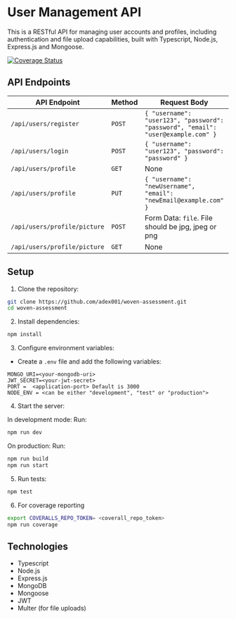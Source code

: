 # User Management API
This is a RESTful API for managing user accounts and profiles, including authentication and
file upload capabilities, built with Typescript, Node.js, Express.js and Mongoose.

[![Coverage Status](https://coveralls.io/repos/github/adex001/woven-assessment/badge.svg?branch=main)](https://coveralls.io/github/adex001/woven-assessment?branch=main)

## API Endpoints

| **API Endpoint**                        | **Method** | **Request Body**                                                                                              | **Response**                     |
|-----------------------------------------|------------|---------------------------------------------------------------------------------------------------------------|----------------------------------|
| `/api/users/register`                   | `POST`     | `{ "username": "user123", "password": "password", "email": "user@example.com" }`                               | `{ "message": "User registered successfully", "data": { "id": "6693a2c2c12a2383505b619c", "username": "adex012a", "email": "adex0011@gmail.com" } }` |
| `/api/users/login`                      | `POST`     | `{ "username": "user123", "password": "password" }`                                                           | `{ "message": "Login successful", "data": { "id": "6693a2c2c12a2383505b619c", "username": "adex012a", "email": "adex0011@gmail.com", "token": "eyJhbGciOiJIUzI1NiIsInR5cCI6IkpXVCJ9.eyJ1c2VySWQiOiI2NjkzYTJjMmMxMmEyMzgzNTA1YjYxOWMiLCJpYXQiOjE3MjA5NTE1MDQsImV4cCI6MTcyMDk1NTEwNH0.OlQrQmMEFTfijg5cq5H9XfZv0wTkeyWHg_QZzgUnehE" } }` |
| `/api/users/profile`                    | `GET`      | None                                                                                                          | `{ "message": "User Profile Retrieved.", "data": { "_id": "6693a901bd888719d0ee3f72", "username": "adex012a", "email": "adex0011@gmail.com" } }` |
| `/api/users/profile`                    | `PUT`      | `{ "username": "newUsername", "email": "newEmail@example.com" }`                                               | `{ "message": "Profile updated successfully.", "data": { "_id": "6693a901bd888719d0ee3f72", "username": "adex012a", "email": "adex0011@gmail.com" } }` |
| `/api/users/profile/picture`            | `POST`     | Form Data: `file`. File should be jpg, jpeg or png                                                            | `{ "message": "Profile picture uploaded successfully.", "data": { "_id": "6693a901bd888719d0ee3f72", "username": "adex012a", "email": "adex0011@gmail.com", "profilePicture": "file-1720954479499-988120496.png" } }` |
| `/api/users/profile/picture`            | `GET`      | None                                                                                                          | file            |


## Setup
1. Clone the repository:
```bash
git clone https://github.com/adex001/woven-assessment.git
cd woven-assessment
```
2. Install dependencies:
```bash
npm install
```
3. Configure environment variables:
- Create a `.env` file and add the following variables:
```
MONGO_URI=<your-mongodb-uri>
JWT_SECRET=<your-jwt-secret>
PORT =  <application-port> Default is 3000
NODE_ENV = <can be either "development", "test" or "production">
```
4. Start the server:

In development mode: Run:

```bash
npm run dev
```

On production: Run: 

```bash
npm run build
npm run start
```


5. Run tests:
```bash
npm test
```

6. For coverage reporting

```bash
export COVERALLS_REPO_TOKEN= <coverall_repo_token>
npm run coverage
```

## Technologies
- Typescript
- Node.js
- Express.js
- MongoDB
- Mongoose
- JWT
- Multer (for file uploads)